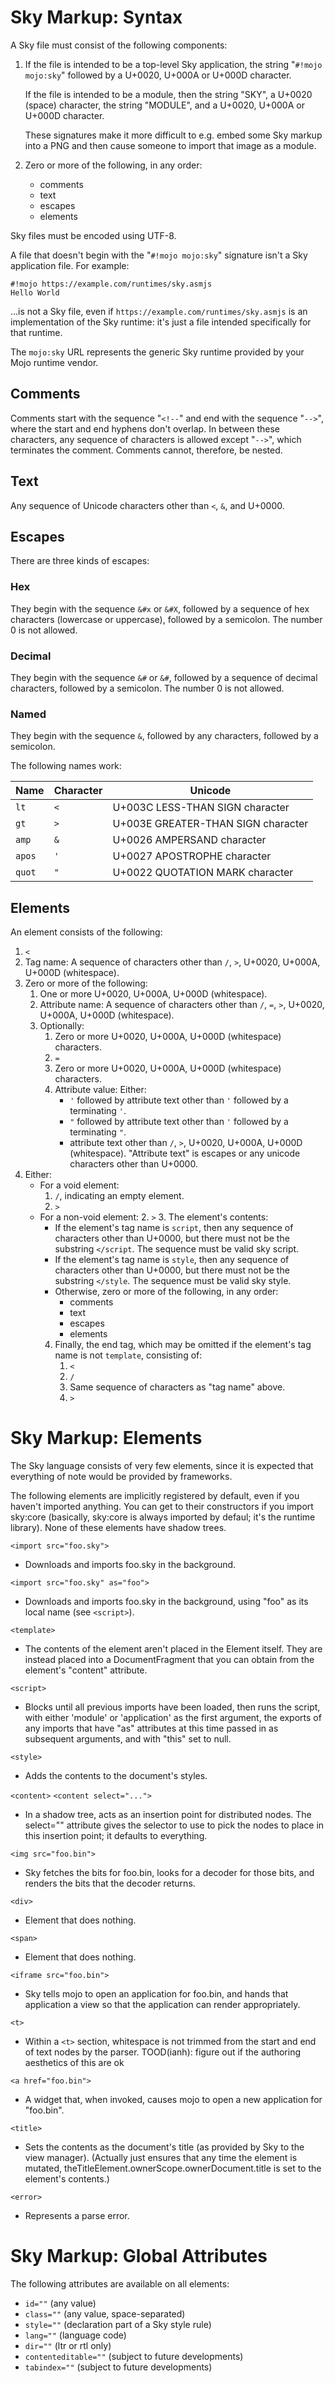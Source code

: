 Sky Markup: Syntax
==================

A Sky file must consist of the following components:

 1. If the file is intended to be a top-level Sky application, the
    string "``#!mojo mojo:sky``" followed by a U+0020, U+000A or
    U+000D character.

    If the file is intended to be a module, then the string "SKY", a
    U+0020 (space) character, the string "MODULE", and a U+0020,
    U+000A or U+000D character.

    These signatures make it more difficult to e.g. embed some Sky
    markup into a PNG and then cause someone to import that image as a
    module.

 2. Zero or more of the following, in any order:
     - comments
     - text
     - escapes
     - elements

Sky files must be encoded using UTF-8.

A file that doesn't begin with the "``#!mojo mojo:sky``" signature
isn't a Sky application file. For example:

    #!mojo https://example.com/runtimes/sky.asmjs
    Hello World

...is not a Sky file, even if ``https://example.com/runtimes/sky.asmjs``
is an implementation of the Sky runtime: it's just a file intended
specifically for that runtime.

The ``mojo:sky`` URL represents the generic Sky runtime provided by
your Mojo runtime vendor.


Comments
--------

Comments start with the sequence "``<!--``" and end with the
sequence "``-->``", where the start and end hyphens don't overlap.
In between these characters, any sequence of characters is allowed
except "``-->``", which terminates the comment. Comments cannot,
therefore, be nested.


Text
----

Any sequence of Unicode characters other than ``<``, ``&``, and
U+0000.


Escapes
-------

There are three kinds of escapes:

### Hex

They begin with the sequence ``&#x`` or ``&#X``, followed by a
sequence of hex characters (lowercase or uppercase), followed by a
semicolon. The number 0 is not allowed.

### Decimal

They begin with the sequence ``&#`` or ``&#``, followed by a
sequence of decimal characters, followed by a semicolon. The number 0
is not allowed.

### Named

They begin with the sequence ``&``, followed by any characters,
followed by a semicolon.

The following names work:

| Name | Character | Unicode |
| ---- | --------- | ------- |
| `lt` | `<` | U+003C LESS-THAN SIGN character |
| `gt` | `>` | U+003E GREATER-THAN SIGN character |
| `amp` | `&` | U+0026 AMPERSAND character |
| `apos` | `'` | U+0027 APOSTROPHE character |
| `quot` | `"` | U+0022 QUOTATION MARK character |


Elements
--------

An element consists of the following:

1. ``<``
2. Tag name: A sequence of characters other than ``/``, ``>``,
   U+0020, U+000A, U+000D (whitespace).
3. Zero or more of the following:
   1. One or more U+0020, U+000A, U+000D (whitespace).
   2. Attribute name: A sequence of characters other than ``/``,
      ``=``, ``>``, U+0020, U+000A, U+000D (whitespace).
   3. Optionally:
      1. Zero or more U+0020, U+000A, U+000D (whitespace) characters.
      2. ``=``
      3. Zero or more U+0020, U+000A, U+000D (whitespace) characters.
      4. Attribute value: Either:
         - ``'`` followed by attribute text other than ``'``
           followed by a terminating ``'``.
         - ``"`` followed by attribute text other than ``'``
           followed by a terminating ``"``.
         - attribute text other than ``/``, ``>``,
           U+0020, U+000A, U+000D (whitespace).
         "Attribute text" is escapes or any unicode characters other
         than U+0000.
4. Either:
   - For a void element:
     1. ``/``, indicating an empty element.
     2. ``>``
   - For a non-void element:
     2. ``>``
     3. The element's contents:
        - If the element's tag name is ``script``, then any sequence of
          characters other than U+0000, but there must not be the
          substring ``</script``. The sequence must be valid sky script.
        - If the element's tag name is ``style``, then any sequence of
          characters other than U+0000, but there must not be the
          substring ``</style``. The sequence must be valid sky style.
        - Otherwise, zero or more of the following, in any order:
          - comments
          - text
          - escapes
          - elements
     4. Finally, the end tag, which may be omitted if the element's tag
        name is not ``template``, consisting of:
        1. ``<``
        2. ``/``
        3. Same sequence of characters as "tag name" above.
        4. ``>``


Sky Markup: Elements
====================

The Sky language consists of very few elements, since it is expected
that everything of note would be provided by frameworks.

The following elements are implicitly registered by default, even if
you haven't imported anything. You can get to their constructors if
you import sky:core (basically, sky:core is always imported by defaul;
it's the runtime library). None of these elements have shadow trees.

``<import src="foo.sky">``
 - Downloads and imports foo.sky in the background.

``<import src="foo.sky" as="foo">``
 - Downloads and imports foo.sky in the background, using "foo" as its
   local name (see ``<script>``).

``<template>``
 - The contents of the element aren't placed in the Element itself.
   They are instead placed into a DocumentFragment that you can obtain
   from the element's "content" attribute.

``<script>``
 - Blocks until all previous imports have been loaded, then runs the
   script, with either 'module' or 'application' as the first
   argument, the exports of any imports that have "as" attributes at
   this time passed in as subsequent arguments, and with "this" set to
   null.

``<style>``
 - Adds the contents to the document's styles.

``<content>``
``<content select="...">``
 - In a shadow tree, acts as an insertion point for distributed nodes.
   The select="" attribute gives the selector to use to pick the nodes
   to place in this insertion point; it defaults to everything.

``<img src="foo.bin">``
 - Sky fetches the bits for foo.bin, looks for a decoder for those
   bits, and renders the bits that the decoder returns.

``<div>``
 - Element that does nothing.

``<span>``
 - Element that does nothing.

``<iframe src="foo.bin">``
 - Sky tells mojo to open an application for foo.bin, and hands that
   application a view so that the application can render appropriately.

``<t>``
 - Within a ``<t>`` section, whitespace is not trimmed from the start and
   end of text nodes by the parser.
   TOOD(ianh): figure out if the authoring aesthetics of this are ok

``<a href="foo.bin">``
 - A widget that, when invoked, causes mojo to open a new application
   for "foo.bin".

``<title>``
 - Sets the contents as the document's title (as provided by Sky to
   the view manager). (Actually just ensures that any time the element
   is mutated, theTitleElement.ownerScope.ownerDocument.title is set
   to the element's contents.)

``<error>``
 - Represents a parse error.


Sky Markup: Global Attributes
=============================

The following attributes are available on all elements:

* ``id=""`` (any value)
* ``class=""`` (any value, space-separated)
* ``style=""`` (declaration part of a Sky style rule)
* ``lang=""`` (language code)
* ``dir=""`` (ltr or rtl only)
* ``contenteditable=""`` (subject to future developments)
* ``tabindex=""`` (subject to future developments)
